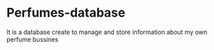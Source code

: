 # Perfumes-database
It is a database create to manage and store information about my own perfume bussines
